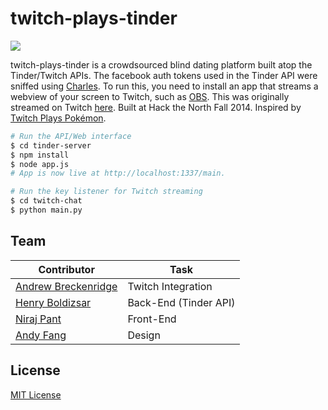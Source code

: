 twitch-plays-tinder
===
<img align="center" src="https://raw.githubusercontent.com/xasos/twitch-plays-tinder/master/tinder-server/assets/images/logo.png?token=6235280__eyJzY29wZSI6IlJhd0Jsb2I6eGFzb3MvdHdpdGNoLXBsYXlzLXRpbmRlci9tYXN0ZXIvdGluZGVyLXNlcnZlci9hc3NldHMvaW1hZ2VzL2xvZ28ucG5nIiwiZXhwaXJlcyI6MTQxMTkxNzgxN30%3D--4d4acc25db74d348a37a6de2f2b17c71638ce81d"></img><br>

twitch-plays-tinder is a crowdsourced blind dating platform built atop the Tinder/Twitch APIs. The facebook auth tokens used in the Tinder API were sniffed using [Charles](http://www.charlesproxy.com/). To run this, you need to install an app that streams a webview of your screen to Twitch, such as [OBS](https://obsproject.com/). This was originally streamed on Twitch [here](http://www.twitch.tv/twitchplaystinderbot). Built at Hack the North Fall 2014. Inspired by [Twitch Plays Pokémon](http://www.twitch.tv/twitchplayspokemon). 


```sh
# Run the API/Web interface
$ cd tinder-server
$ npm install
$ node app.js
# App is now live at http://localhost:1337/main. 

# Run the key listener for Twitch streaming
$ cd twitch-chat
$ python main.py
```

## Team      
Contributor | Task
--- | ---
[Andrew Breckenridge](https://github.com/andrewsb) | Twitch Integration
[Henry Boldizsar](https://github.com/9o) | Back-End (Tinder API)
[Niraj Pant](https://github.com/xasos) | Front-End
[Andy Fang](https://github.com/AndyF) | Design

## License
[MIT License](LICENSE)
